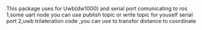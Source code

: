 This package uses for Uwb(dw1000) and serial port comunicating to ros
1,some uart node you can use publish topic or write topic for youself serial port
2,uwb trilateration code ,you can use to transfor distance to coordinate
